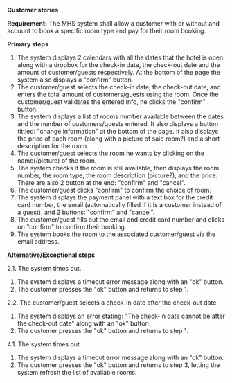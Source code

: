 **Customer stories**

**Requirement:** The MHS system shall allow a customer with or without and account to book a specific room type and pay
for their room booking.

**Primary steps**
1. The system displays 2 calendars with all the dates that the hotel is open along with a dropbox for the check-in date,
the check-out date and the amount of customer/guests respectively. At the bottom of the page the system also displays
a "confirm" button.
2. The customer/guest selects the check-in date, the check-out date, and enters the total amount of customers/guests
using the room. Once the customer/guest validates the entered info, he clicks the "confirm" button.
3. The system displays a list of rooms number available between the dates and the number of customers/guests entered.
It also displays a button tittled: "change information" at the bottom of the page.
It also displays the price of each room (along with a picture of said room?) and a short description for the room.
4. The customer/guest selects the room he wants by clicking on the name(/picture) of the room.
5. The system checks if the room is still available, then displays the room number, the room type, the room description 
(picture?), and the price. There are also 2 button at the end: "confirm" and "cancel".
6. The customer/guest clicks "confirm" to confirm the choice of room.
7. The system displays the payment panel with a text box for the credit card number, the email (automatically filled if
it is a customer instead of a guest), and 2 buttons: "confirm" and "cancel".
8. The customer/guest fills out the email and credit card number and clicks on "confirm" to confirm their booking.
9. The system books the room to the associated customer/guest via the email address.


**Alternative/Exceptional steps**

2.1. The system times out.
1. The system displays a timeout error message along with an "ok" button.
2. The customer presses the "ok" button and returns to step 1.

2.2. The customer/guest selects a check-in date after the check-out date.
1. The system displays an error stating: "The check-in date cannot be after the check-out date" along with an "ok" 
button.
2. The customer presses the "ok" button and returns to step 1.

4.1. The system times out.
1. The system displays a timeout error message along with an "ok" button.
2. The customer presses the "ok" button and returns to step 3, letting the system
       refresh the list of available rooms.
